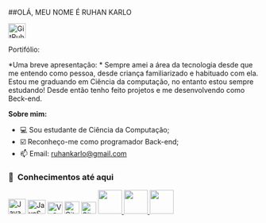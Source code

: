 ##OLÁ, MEU NOME É RUHAN KARLO

 <img width="35" height="30" src="https://giphy.com/gifs/m10Gv80FMnbbBlfCAF" alt="GitRuhan.gif"/>

Portifólio:

*Uma breve apresentação: *
Sempre amei a área da tecnologia desde que me entendo como pessoa, desde criança familiarizado e habituado com ela. Estou me graduando em Ciência da computação, no entanto estou sempre estudando! Desde então tenho feito projetos e me desenvolvendo como Beck-end.



**Sobre mim:**


- 💻 Sou estudante de Ciência da Computação;
- ☑️ Reconheço-me como programador Back-end;
- 📫 Email: ruhankarlo@gmail.com


<h3> 👾 &nbsp;Conhecimentos até aqui </h3>


  <img width="35" height="30" src="https://logos-download.com/wp-content/uploads/2016/10/Java_logo_icon.png" alt="Java logo"/>
 <img width="36" height="28" src="https://img.shields.io/badge/-JavaScript-333333?style=flat&logo=javascript" alt="JavaScript-333333"/>
 <img width="30" height="24" src="https://img.shields.io/badge/-VsCode-333333?style=flat&logo=visual-studio-code" alt="VsCode-333333"/>
 <img width="30" height="25" src="https://img.shields.io/badge/-Git-333333?style=flat&logo=git" alt="Git-333333"/>
 <img width="30" height="24" src="https://img.shields.io/badge/-GitHub-333333?style=flat&logo=github" alt="GitHub-333333"/>
  
 
  

<a href="https://www.linkedin.com/in/ruhan-karlo-da-rocha-lacerda-476b47231/" target="_blank">
  <img src="https://i.ibb.co/Kx2GSrT/linkedin.png" width="48px" height="48px">
</a>
<a href="https://www.instagram.com/ruhankarlo/" target="_blank">
  <img src="https://cdn.icon-icons.com/icons2/1211/PNG/512/1491579602-yumminkysocialmedia36_83067.png" width="48px" height="48px">
</a>
<a href="https://www.facebook.com/programador.emerson" target="_blank">
  <img src="https://cdn.icon-icons.com/icons2/642/PNG/512/facebook_icon-icons.com_59205.png" width="48px" height="48px">
</a>


